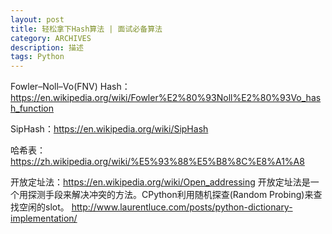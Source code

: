 ```yaml
---
layout: post
title: 轻松拿下Hash算法 | 面试必备算法
category: ARCHIVES
description: 描述
tags: Python
---
```


Fowler–Noll–Vo(FNV) Hash：https://en.wikipedia.org/wiki/Fowler%E2%80%93Noll%E2%80%93Vo_hash_function

SipHash：https://en.wikipedia.org/wiki/SipHash

哈希表：https://zh.wikipedia.org/wiki/%E5%93%88%E5%B8%8C%E8%A1%A8

开放定址法：https://en.wikipedia.org/wiki/Open_addressing
开放定址法是一个用探测手段来解决冲突的方法。CPython利用随机探查(Random Probing)来查找空闲的slot。
http://www.laurentluce.com/posts/python-dictionary-implementation/

